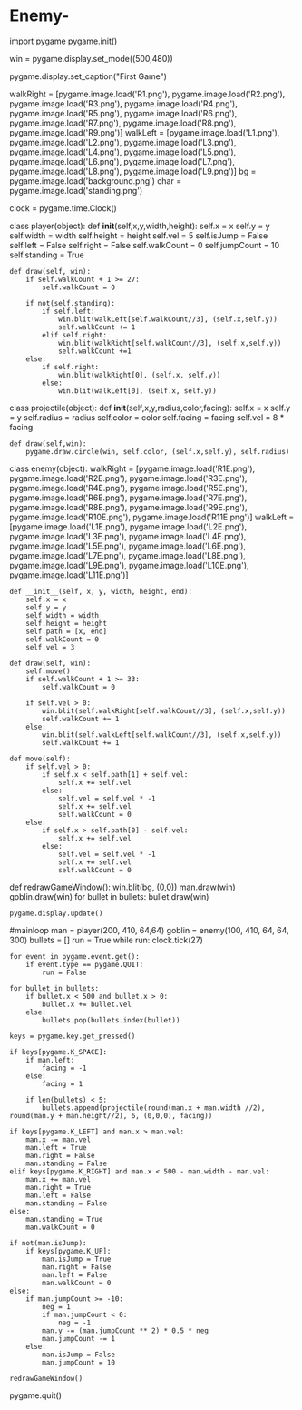 # Enemy-
import pygame
pygame.init()

win = pygame.display.set_mode((500,480))

pygame.display.set_caption("First Game")

walkRight = [pygame.image.load('R1.png'), pygame.image.load('R2.png'), pygame.image.load('R3.png'), pygame.image.load('R4.png'), pygame.image.load('R5.png'), pygame.image.load('R6.png'), pygame.image.load('R7.png'), pygame.image.load('R8.png'), pygame.image.load('R9.png')]
walkLeft = [pygame.image.load('L1.png'), pygame.image.load('L2.png'), pygame.image.load('L3.png'), pygame.image.load('L4.png'), pygame.image.load('L5.png'), pygame.image.load('L6.png'), pygame.image.load('L7.png'), pygame.image.load('L8.png'), pygame.image.load('L9.png')]
bg = pygame.image.load('background.png')
char = pygame.image.load('standing.png')

clock = pygame.time.Clock()


class player(object):
    def __init__(self,x,y,width,height):
        self.x = x
        self.y = y
        self.width = width
        self.height = height
        self.vel = 5
        self.isJump = False
        self.left = False
        self.right = False
        self.walkCount = 0
        self.jumpCount = 10
        self.standing = True

    def draw(self, win):
        if self.walkCount + 1 >= 27:
            self.walkCount = 0

        if not(self.standing):
            if self.left:
                win.blit(walkLeft[self.walkCount//3], (self.x,self.y))
                self.walkCount += 1
            elif self.right:
                win.blit(walkRight[self.walkCount//3], (self.x,self.y))
                self.walkCount +=1
        else:
            if self.right:
                win.blit(walkRight[0], (self.x, self.y))
            else:
                win.blit(walkLeft[0], (self.x, self.y))
                


class projectile(object):
    def __init__(self,x,y,radius,color,facing):
        self.x = x
        self.y = y
        self.radius = radius
        self.color = color
        self.facing = facing
        self.vel = 8 * facing

    def draw(self,win):
        pygame.draw.circle(win, self.color, (self.x,self.y), self.radius)


class enemy(object):
    walkRight = [pygame.image.load('R1E.png'), pygame.image.load('R2E.png'), pygame.image.load('R3E.png'), pygame.image.load('R4E.png'), pygame.image.load('R5E.png'), pygame.image.load('R6E.png'), pygame.image.load('R7E.png'), pygame.image.load('R8E.png'), pygame.image.load('R9E.png'), pygame.image.load('R10E.png'), pygame.image.load('R11E.png')]
    walkLeft = [pygame.image.load('L1E.png'), pygame.image.load('L2E.png'), pygame.image.load('L3E.png'), pygame.image.load('L4E.png'), pygame.image.load('L5E.png'), pygame.image.load('L6E.png'), pygame.image.load('L7E.png'), pygame.image.load('L8E.png'), pygame.image.load('L9E.png'), pygame.image.load('L10E.png'), pygame.image.load('L11E.png')]
    
    def __init__(self, x, y, width, height, end):
        self.x = x
        self.y = y
        self.width = width
        self.height = height
        self.path = [x, end]
        self.walkCount = 0
        self.vel = 3

    def draw(self, win):
        self.move()
        if self.walkCount + 1 >= 33:
            self.walkCount = 0
        
        if self.vel > 0:
            win.blit(self.walkRight[self.walkCount//3], (self.x,self.y))
            self.walkCount += 1
        else:
            win.blit(self.walkLeft[self.walkCount//3], (self.x,self.y))
            self.walkCount += 1
            
    def move(self):
        if self.vel > 0:
            if self.x < self.path[1] + self.vel:
                self.x += self.vel
            else:
                self.vel = self.vel * -1
                self.x += self.vel
                self.walkCount = 0
        else:
            if self.x > self.path[0] - self.vel:
                self.x += self.vel
            else:
                self.vel = self.vel * -1
                self.x += self.vel
                self.walkCount = 0
        


def redrawGameWindow():
    win.blit(bg, (0,0))
    man.draw(win)
    goblin.draw(win)
    for bullet in bullets:
        bullet.draw(win)
    
    pygame.display.update()


#mainloop
man = player(200, 410, 64,64)
goblin = enemy(100, 410, 64, 64, 300)
bullets = []
run = True
while run:
    clock.tick(27)

    for event in pygame.event.get():
        if event.type == pygame.QUIT:
            run = False
        
    for bullet in bullets:
        if bullet.x < 500 and bullet.x > 0:
            bullet.x += bullet.vel
        else:
            bullets.pop(bullets.index(bullet))

    keys = pygame.key.get_pressed()

    if keys[pygame.K_SPACE]:
        if man.left:
            facing = -1
        else:
            facing = 1
            
        if len(bullets) < 5:
            bullets.append(projectile(round(man.x + man.width //2), round(man.y + man.height//2), 6, (0,0,0), facing))

    if keys[pygame.K_LEFT] and man.x > man.vel:
        man.x -= man.vel
        man.left = True
        man.right = False
        man.standing = False
    elif keys[pygame.K_RIGHT] and man.x < 500 - man.width - man.vel:
        man.x += man.vel
        man.right = True
        man.left = False
        man.standing = False
    else:
        man.standing = True
        man.walkCount = 0
        
    if not(man.isJump):
        if keys[pygame.K_UP]:
            man.isJump = True
            man.right = False
            man.left = False
            man.walkCount = 0
    else:
        if man.jumpCount >= -10:
            neg = 1
            if man.jumpCount < 0:
                neg = -1
            man.y -= (man.jumpCount ** 2) * 0.5 * neg
            man.jumpCount -= 1
        else:
            man.isJump = False
            man.jumpCount = 10
            
    redrawGameWindow()

pygame.quit()
